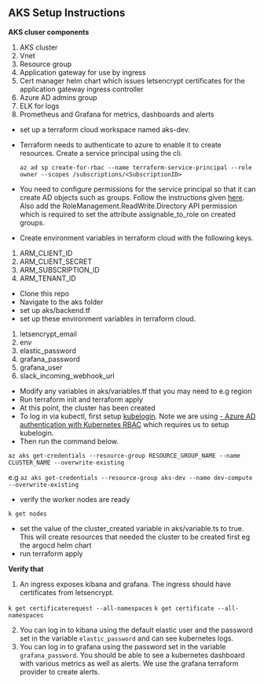 ## AKS Setup Instructions

**AKS cluser components**
1.  AKS cluster
2.  Vnet
3. Resource group
4. Application gateway for use by ingress
5. Cert manager helm chart which issues letsencrypt certificates for the application gateway ingress controller
6. Azure AD admins group
7. ELK for logs
8. Prometheus and Grafana for metrics, dashboards and alerts


- set up a terraform cloud workspace named aks-dev.
- Terraform needs to authenticate to azure to enable it to create resources. Create a service principal using the cli.

    `az ad sp create-for-rbac --name terraform-service-principal --role owner --scopes /subscriptions/<SubscriptionID>`

- You need to configure permissions for the service principal so that it can create AD objects such as groups. Follow the instructions given [here](https://registry.terraform.io/providers/hashicorp/azuread/latest/docs/guides/service_principal_configuration). Also add the RoleManagement.ReadWrite.Directory API permission which is required to set the attribute assignable_to_role on created groups.
- Create environment variables in terraform cloud with the following keys.

1. ARM_CLIENT_ID
2. ARM_CLIENT_SECRET
3. ARM_SUBSCRIPTION_ID
4. ARM_TENANT_ID

- Clone this repo
- Navigate to the aks folder
- set up aks/backend.tf
- set up these environment variables in terraform cloud.

1. letsencrypt_email
2. env
3. elastic_password
4. grafana_password
5. grafana_user
6. slack_incoming_webhook_url

- Modify any variables in aks/variables.tf that you may need to e.g region
- Run terraform init and terraform apply
- At this point, the cluster has been created
- To log in via kubectl, first setup [kubelogin](https://github.com/Azure/kubelogin). Note we are using [-   Azure AD authentication with Kubernetes RBAC](https://techcommunity.microsoft.com/t5/fasttrack-for-azure/azure-kubernetes-service-rbac-options-in-practice/ba-p/3684275) which requires us to setup kubelogin.
- Then run the command below.

`az aks get-credentials --resource-group RESOURCE_GROUP_NAME --name CLUSTER_NAME --overwrite-existing`

e.g
`az aks get-credentials --resource-group aks-dev --name dev-compute --overwrite-existing`

- verify the worker nodes are ready

 `k get nodes`

- set the value of the cluster_created variable in aks/variable.ts to true. This will create resources that needed the cluster to be created first eg the argocd helm chart
- run terraform apply


**Verify that**

1. An ingress exposes kibana and grafana. The ingress should have certificates from letsencrypt.

`k get certificaterequest --all-namespaces`
`k get certificate --all-namespaces`

2. You can log in to kibana using the default elastic user and the password set in the variable `elastic_password` and can see kubernetes logs.
3. You can log in to grafana using the password set in the variable `grafana_password`. You should be able to see a kubernetes dashboard with various metrics as well as alerts. We use the grafana terraform provider to create alerts.


